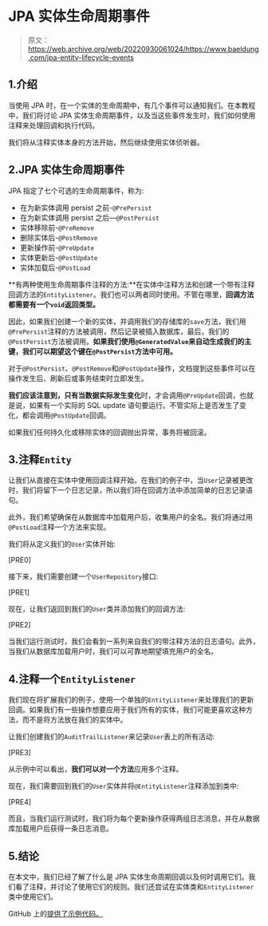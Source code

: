 # JPA 实体生命周期事件

> 原文：<https://web.archive.org/web/20220930061024/https://www.baeldung.com/jpa-entity-lifecycle-events>

## 1.介绍

当使用 JPA 时，在一个实体的生命周期中，有几个事件可以通知我们。在本教程中，我们将讨论 JPA 实体生命周期事件，以及当这些事件发生时，我们如何使用注释来处理回调和执行代码。

我们将从注释实体本身的方法开始，然后继续使用实体侦听器。

## 2.JPA 实体生命周期事件

JPA 指定了七个可选的生命周期事件，称为:

*   在为新实体调用 persist 之前-`@PrePersist`
*   在为新实体调用 persist 之后—`@PostPersist`
*   实体移除前-`@PreRemove`
*   删除实体后-`@PostRemove`
*   更新操作前-`@PreUpdate`
*   实体更新后-`@PostUpdate`
*   实体加载后-`@PostLoad`

**有两种使用生命周期事件注释的方法:**在实体中注释方法和创建一个带有注释回调方法的`EntityListener`。我们也可以两者同时使用。不管在哪里，**回调方法都需要有一个`void`返回类型。**

因此，如果我们创建一个新的实体，并调用我们的存储库的`save`方法，我们用`@PrePersist`注释的方法被调用，然后记录被插入数据库，最后，我们的`@PostPersist`方法被调用。**如果我们使用`@GeneratedValue`来自动生成我们的主键，我们可以期望这个键在`@PostPersist`方法中可用。**

对于`@PostPersist`、`@PostRemove`和`@PostUpdate`操作，文档提到这些事件可以在操作发生后、刷新后或事务结束时立即发生。

**我们应该注意到，只有当数据实际发生变化**时，才会调用`@PreUpdate`回调，也就是说，如果有一个实际的 SQL update 语句要运行。不管实际上是否发生了变化，都会调用`@PostUpdate`回调。

如果我们任何持久化或移除实体的回调抛出异常，事务将被回滚。

## 3.注释`Entity`

让我们从直接在实体中使用回调注释开始。在我们的例子中，当`User`记录被更改时，我们将留下一个日志记录，所以我们将在回调方法中添加简单的日志记录语句。

此外，我们希望确保在从数据库中加载用户后，收集用户的全名。我们将通过用`@PostLoad`注释一个方法来实现。

我们将从定义我们的`User`实体开始:

[PRE0]

接下来，我们需要创建一个`UserRepository`接口:

[PRE1]

现在，让我们返回到我们的`User`类并添加我们的回调方法:

[PRE2]

当我们运行测试时，我们会看到一系列来自我们的带注释方法的日志语句。此外，当我们从数据库加载用户时，我们可以可靠地期望填充用户的全名。

## 4.注释一个`EntityListener`

我们现在将扩展我们的例子，使用一个单独的`EntityListener`来处理我们的更新回调。如果我们有一些操作想要应用于我们所有的实体，我们可能更喜欢这种方法，而不是将方法放在我们的实体中。

让我们创建我们的`AuditTrailListener`来记录`User`表上的所有活动:

[PRE3]

从示例中可以看出，**我们可以对一个方法**应用多个注释。

现在，我们需要回到我们的`User`实体并将`@EntityListener`注释添加到类中:

[PRE4]

而且，当我们运行测试时，我们将为每个更新操作获得两组日志消息，并在从数据库加载用户后获得一条日志消息。

## 5.结论

在本文中，我们已经了解了什么是 JPA 实体生命周期回调以及何时调用它们。我们看了注释，并讨论了使用它们的规则。我们还尝试在实体类和`EntityListener`类中使用它们。

GitHub 上的[提供了示例代码。](https://web.archive.org/web/20221126221955/https://github.com/eugenp/tutorials/tree/master/persistence-modules/spring-data-jpa-annotations)